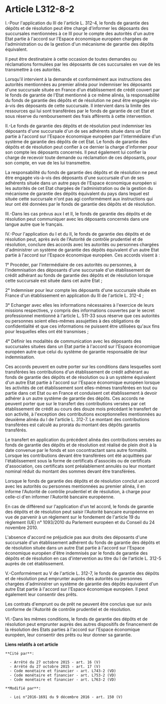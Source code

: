 # Article L312-8-2

I.-Pour l'application du III de l'article L. 312-4, le fonds de garantie des dépôts et de résolution peut être chargé
d'informer les déposants des succursales mentionnées à ce III pour le compte des autorités d'un autre Etat partie à l'accord
sur l'Espace économique européen chargées de l'administration ou de la gestion d'un mécanisme de garantie des dépôts
équivalent. 

Il peut être destinataire à cette occasion de toutes demandes ou réclamations formulées par les déposants de ces succursales
en vue de les transmettre à ces autorités. 

Lorsqu'il intervient à la demande et conformément aux instructions des autorités mentionnées au premier alinéa pour
indemniser les déposants d'une succursale située en France d'un établissement de crédit couvert par le fonds de garantie de
l'Etat mentionné à ce même alinéa, la responsabilité du fonds de garantie des dépôts et de résolution ne peut être engagée
vis-à-vis des déposants de cette succursale. Il intervient dans la limite des ressources qui lui sont transférées par le
fonds de garantie de cet Etat et sous réserve du remboursement des frais afférents à cette intervention. 

II.-Le fonds de garantie des dépôts et de résolution peut indemniser les déposants d'une succursale d'un de ses adhérents
située dans un Etat partie à l'accord sur l'Espace économique européen par l'intermédiaire d'un système de garantie des
dépôts de cet Etat. Le fonds de garantie des dépôts et de résolution peut confier à ce dernier la charge d'informer pour son
compte les déposants concernés. Il peut également lui confier la charge de recevoir toute demande ou réclamation de ces
déposants, pour son compte, en vue de les lui transmettre. 

La responsabilité du fonds de garantie des dépôts et de résolution ne peut être engagée vis-à-vis des déposants d'une
succursale d'un de ses adhérents située dans un autre pays de l'Espace économique européen si les autorités de cet Etat
chargées de l'administration ou de la gestion du mécanisme de garantie des dépôts équivalent du pays dans lequel est située
cette succursale n'ont pas agi conformément aux instructions qui leur ont été données par le fonds de garantie des dépôts et
de résolution. 

III.-Dans les cas prévus aux I et II, le fonds de garantie des dépôts et de résolution peut communiquer avec les déposants
concernés dans une langue autre que le français. 

IV.-Pour l'application du I et du II, le fonds de garantie des dépôts et de résolution peut, après avis de l'Autorité de
contrôle prudentiel et de résolution, conclure des accords avec les autorités ou personnes chargées d'administrer un système
de garantie des dépôts équivalent d'un autre Etat partie à l'accord sur l'Espace économique européen. Ces accords visent à : 

1° Procéder, par l'intermédiaire de ces autorités ou personnes, à l'indemnisation des déposants d'une succursale d'un
établissement de crédit adhérant au fonds de garantie des dépôts et de résolution lorsque cette succursale est située dans
cet autre Etat ; 

2° Indemniser pour leur compte les déposants d'une succursale située en France d'un établissement en application du III de
l'article L. 312-4 ; 

3° Echanger avec elles les informations nécessaires à l'exercice de leurs missions respectives, y compris des informations
couvertes par le secret professionnel mentionné à l'article L. 511-33 sous réserve que ces autorités ou personnes soient
elles-mêmes assujetties à des obligations de confidentialité et que ces informations ne puissent être utilisées qu'aux fins
pour lesquelles elles ont été transmises ; 

4° Définir les modalités de communication avec les déposants des succursales situées dans un Etat partie à l'accord sur
l'Espace économique européen autre que celui du système de garantie responsable de leur indemnisation. 

Ces accords peuvent en outre porter sur les conditions dans lesquelles sont transférées les contributions d'un établissement
de crédit adhérant au fonds de garantie des dépôts et de résolution ou à un système équivalent d'un autre Etat partie à
l'accord sur l'Espace économique européen lorsque les activités de cet établissement sont elles-mêmes transférées en tout ou
partie dans cet Etat ou en France et conduisent cet établissement à devoir adhérer à un autre système de garantie des dépôts.
Ces accords ne peuvent porter que sur le transfert des contributions versées par cet établissement de crédit au cours des
douze mois précédant le transfert de son activité, à l'exception des contributions exceptionnelles mentionnées au deuxième
alinéa du I de l'article L. 312-7. Le montant des contributions transférées est calculé au prorata du montant des dépôts
garantis transférés. 

Le transfert en application du précédent alinéa des contributions versées au fonds de garantie des dépôts et de résolution
est réalisé de plein droit à la date convenue par le fonds et son cocontractant sans autre formalité. Lorsque les
contributions devant être transférées ont été acquittées par l'établissement sous la forme de certificats d'associés ou de
certificats d'association, ces certificats sont préalablement annulés ou leur montant nominal réduit du montant des sommes
devant être transférées. 

Lorsque le fonds de garantie des dépôts et de résolution conclut un accord avec les autorités ou personnes mentionnées au
premier alinéa, il en informe l'Autorité de contrôle prudentiel et de résolution, à charge pour celle-ci d'en informer
l'Autorité bancaire européenne. 

En cas de différend sur l'application d'un tel accord, le fonds de garantie des dépôts et de résolution peut saisir
l'Autorité bancaire européenne en vue de parvenir à un règlement sur le fondement de l'article 19 du règlement (UE) n°
1093/2010 du Parlement européen et du Conseil du 24 novembre 2010. 

L'absence d'accord ne préjudicie pas aux droits des déposants d'une succursale d'un établissement adhérent du fonds de
garantie des dépôts et de résolution située dans un autre Etat partie à l'accord sur l'Espace économique européen d'être
indemnisés par le fonds de garantie des dépôts et de résolution en cas d'intervention au titre du I de l'article L. 312-5
auprès de cet établissement. 

V.-Conformément au V de l'article L. 312-7, le fonds de garantie des dépôts et de résolution peut emprunter auprès des
autorités ou personnes chargées d'administrer un système de garantie des dépôts équivalent d'un autre Etat partie à l'accord
sur l'Espace économique européen. Il peut également leur consentir des prêts. 

Les contrats d'emprunt ou de prêt ne peuvent être conclus que sur avis conforme de l'Autorité de contrôle prudentiel et de
résolution. 

VI.-Dans les mêmes conditions, le fonds de garantie des dépôts et de résolution peut emprunter auprès des autres dispositifs
de financement de la résolution des Etats parties à l'accord sur l'Espace économique européen, leur consentir des prêts ou
leur donner sa garantie.

**Liens relatifs à cet article**

	**Cité par**:

	  - Arrêté du 27 octobre 2015 - art. 16 (V)
	  - Arrêté du 27 octobre 2015 - art. 17 (V)
	  - Code monétaire et financier - art. L743-2 (VD)
	  - Code monétaire et financier - art. L753-2 (VD)
	  - Code monétaire et financier - art. L763-2 (VD)

	**Modifié par**:

	  - Loi n°2016-1691 du 9 décembre 2016 - art. 150 (V)
